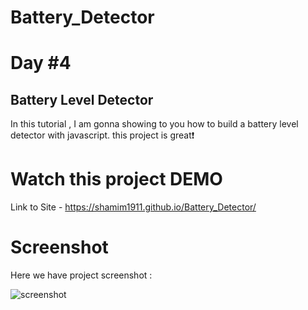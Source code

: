 # Battery_Detector

# Day #4

## Battery Level Detector
In this tutorial ,  I am gonna showing to you how to build a battery level detector with javascript. this project is great❗️

# Watch this project DEMO


Link to Site - https://shamim1911.github.io/Battery_Detector/

# Screenshot
Here we have project screenshot :


![screenshot](https://github.com/shamim1911/Battery_Detector/assets/149160986/8663b030-dd12-4353-98d1-db845d305bf7)
